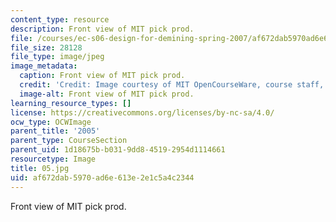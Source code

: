 ```yaml
---
content_type: resource
description: Front view of MIT pick prod.
file: /courses/ec-s06-design-for-demining-spring-2007/af672dab5970ad6e613e2e1c5a4c2344_05.jpg
file_size: 28128
file_type: image/jpeg
image_metadata:
  caption: Front view of MIT pick prod.
  credit: 'Credit: Image courtesy of MIT OpenCourseWare, course staff, and students.'
  image-alt: Front view of MIT pick prod.
learning_resource_types: []
license: https://creativecommons.org/licenses/by-nc-sa/4.0/
ocw_type: OCWImage
parent_title: '2005'
parent_type: CourseSection
parent_uid: 1d18675b-b031-9dd8-4519-2954d1114661
resourcetype: Image
title: 05.jpg
uid: af672dab-5970-ad6e-613e-2e1c5a4c2344
---
```

Front view of MIT pick prod.